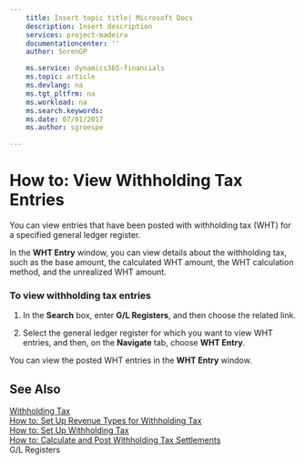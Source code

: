 ```yaml
---
    title: Insert topic title| Microsoft Docs
    description: Insert description
    services: project-madeira
    documentationcenter: ''
    author: SorenGP

    ms.service: dynamics365-financials
    ms.topic: article
    ms.devlang: na
    ms.tgt_pltfrm: na
    ms.workload: na
    ms.search.keywords:
    ms.date: 07/01/2017
    ms.author: sgroespe

---
```

# How to: View Withholding Tax Entries
You can view entries that have been posted with withholding tax \(WHT\) for a specified general ledger register.  
  
 In the **WHT Entry** window, you can view details about the withholding tax, such as the base amount, the calculated WHT amount, the WHT calculation method, and the unrealized WHT amount.  
  
### To view withholding tax entries  
  
1.  In the **Search** box, enter **G\/L Registers**, and then choose the related link.  
  
2.  Select the general ledger register for which you want to view WHT entries, and then, on the **Navigate** tab, choose **WHT Entry**.  
  
 You can view the posted WHT entries in the **WHT Entry** window.  
  
## See Also  
 [Withholding Tax](../withholding-tax.md)   
 [How to: Set Up Revenue Types for Withholding Tax](../how-to-set-up-revenue-types-for-withholding-tax.md)   
 [How to: Set Up Withholding Tax](../how-to-set-up-withholding-tax.md)   
 [How to: Calculate and Post Withholding Tax Settlements](../how-to-calculate-and-post-withholding-tax-settlements.md)   
 G\/L Registers